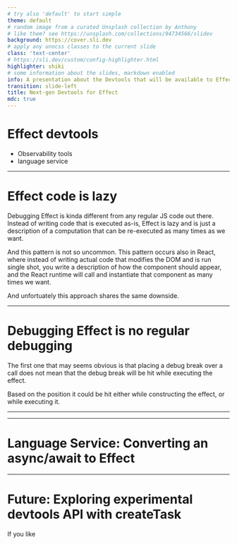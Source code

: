 ```yaml
---
# try also 'default' to start simple
theme: default
# random image from a curated Unsplash collection by Anthony
# like them? see https://unsplash.com/collections/94734566/slidev
background: https://cover.sli.dev
# apply any unocss classes to the current slide
class: 'text-center'
# https://sli.dev/custom/config-highlighter.html
highlighter: shiki
# some information about the slides, markdown enabled
info: A presentation about the Devtools that will be available to Effect developers
transition: slide-left
title: Next-gen Devtools for Effect
mdc: true
---
```


# Effect devtools
- Observability tools
- language service

---

# Effect code is lazy

Debugging Effect is kinda different from any regular JS code out there.
Instead of writing code that is executed as-is, Effect is lazy and is just a description of a computation that can be re-executed as many times as we want.

And this pattern is not so uncommon.
This pattern occurs also in React, where instead of writing actual code that modifies the DOM and is run single shot, you write a description of how the component should appear, and the React runtime will call and instantiate that component as many times we want.

And unfortuately this approach shares the same downside.

---

# Debugging Effect is no regular debugging

The first one that may seems obvious is that placing a debug break over a call does not mean that the debug break will be hit while executing the effect.

Based on the position it could be hit either while constructing the effect, or while executing it.

---



---

# Language Service: Converting an async/await to Effect

---

# Future: Exploring experimental devtools API with createTask

If you like 